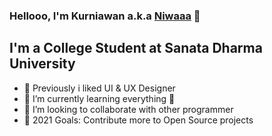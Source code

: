 ### Hellooo, I'm Kurniawan a.k.a [Niwaaa](https://www.instagram.com/kurneeeawan/) 👋

## I'm a College Student at Sanata Dharma University

- :bookmark: Previously i liked UI & UX Designer
- 🌱 I’m currently learning everything 🤣
- 👯 I’m looking to collaborate with other programmer
- 🥅 2021 Goals: Contribute more to Open Source projects
